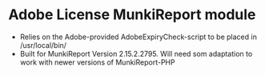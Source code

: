 # Adobe License MunkiReport module

* Relies on the Adobe-provided AdobeExpiryCheck-script to be placed in /usr/local/bin/
* Built for MunkiReport Version 2.15.2.2795. Will need som adaptation to work with newer versions of MunkiReport-PHP
